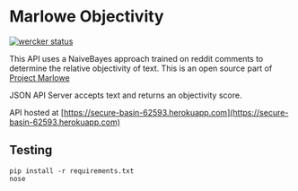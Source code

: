 # Marlowe Objectivity


[![wercker status](https://app.wercker.com/status/c99eaec92cfe7bf8bd10050fc568d62c/s/master "wercker status")](https://app.wercker.com/project/byKey/c99eaec92cfe7bf8bd10050fc568d62c)


This API uses a NaiveBayes approach trained on reddit comments to determine the relative objectivity of text.  This is an open source part of [Project Marlowe](https://github.com/iepathos/marlowe_devops)

JSON API Server accepts text and returns an objectivity score.

API hosted at [https://secure-basin-62593.herokuapp.com](https://secure-basin-62593.herokuapp.com)


## Testing
````shell
pip install -r requirements.txt
nose
````